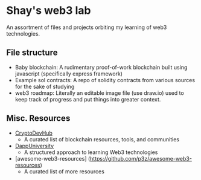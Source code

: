 # Shay's web3 lab

An assortment of files and projects orbiting my learning of web3 technologies.



## File structure
- Baby blockchain: A rudimentary proof-of-work blockchain built using javascript (specifically express framework)
- Example sol contracts: A repo of solidity contracts from various sources for the sake of studying
- web3 roadmap: Literally an editable image file (use draw.io) used to keep track of progress and put things into greater context.

## Misc. Resources
- [CryptoDevHub](https://cryptodevhub.io/wiki/)
  - A curated list of blockchain resources, tools, and communities
- [DappUniversity](https://www.dappuniversity.com/)
  - A structured approach to learning Web3 technologies
- [awesome-web3-resources] (https://github.com/p3z/awesome-web3-resources)
  - A curated list of more resources